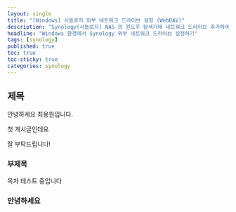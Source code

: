 ```yaml
---
layout: single
title: "[Windows] 시놀로지 외부 네트워크 드라이브 설정 (WebDAV)"
description: "Synology(시놀로지) NAS 의 윈도우 탐색기에 네트워크 드라이브 추가하여 로컬 드라이브처럼 활용하기."
headline: "Windows 환경에서 Synology 외부 네트워크 드라이브 설정하기"
tags: [synology]
published: true
toc: true
toc-sticky: true
categories: synology
---
```


## 제목

안녕하세요 최용원입니다.

첫 게시글인데요

잘 부탁드립니다!

### 부제목

목차 테스트 중입니다

### 안녕하세요